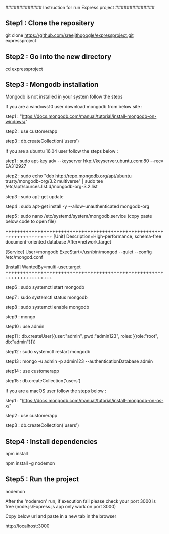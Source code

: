 ############# Instruction for run Express project ##############

Step1 : Clone the repositery
----------------------------

git clone https://github.com/sreejithgoogle/expressproject.git  expressproject


Step2 : Go into the new directory
---------------------------------

cd expressproject


Step3 : Mongodb installation 
----------------------------

Mongodb is not installed in your system follow the steps

If you are a windows10 user download mongodb from below site :

step1 : "https://docs.mongodb.com/manual/tutorial/install-mongodb-on-windows/"

step2 : use customerapp

step3 : db.createCollection('users')

If you are a ubuntu 16.04 user follow the steps below : 

step1  : sudo apt-key adv --keyserver hkp://keyserver.ubuntu.com:80 --recv EA312927

step2  : sudo echo "deb http://repo.mongodb.org/apt/ubuntu trusty/mongodb-org/3.2 multiverse" | sudo tee /etc/apt/sources.list.d/mongodb-org-3.2.list

step3  : sudo apt-get update

step4  : sudo apt-get install -y --allow-unauthenticated mongodb-org

step5  : sudo nano /etc/systemd/system/mongodb.service  (copy paste below code to open file)

++++++++++++++++++++++++++++++++++++++++++++++++++++++++++++++++++++++
[Unit]
Description=High-performance, schema-free document-oriented database
After=network.target

[Service]
User=mongodb
ExecStart=/usr/bin/mongod --quiet --config /etc/mongod.conf

[Install]
WantedBy=multi-user.target
++++++++++++++++++++++++++++++++++++++++++++++++++++++++++++++++++++++

step6  : sudo systemctl start mongodb

step7  : sudo systemctl status mongodb

step8  : sudo systemctl enable mongodb

step9  : mongo

step10 : use admin

step11 : db.createUser({user:"admin", pwd:"admin123", roles:[{role:"root", db:"admin"}]})

step12 : sudo systemctl restart mongodb

step13 : mongo -u admin -p admin123 --authenticationDatabase admin

step14 : use customerapp

step15 : db.createCollection('users')

If you are a macOS user follow the steps below :

step1 : "https://docs.mongodb.com/manual/tutorial/install-mongodb-on-os-x/"

step2 : use customerapp

step3 : db.createCollection('users')

Step4 : Install dependencies 
----------------------------

npm install

npm install -g nodemon

Step5 : Run the project
-----------------------

nodemon

After the 'nodemon' run, if execution fail please check your port 3000 is free (node.js/Express.js app only work on port 3000)

Copy below url and paste in a new tab in the browser

 http://localhost:3000